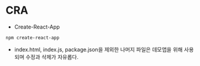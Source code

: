 # CRA

- Create-React-App

```
npm create-react-app
```

- index.html, index.js, package.json을 제외한 나머지 파일은 데모앱을 위해 사용되며 수정과 삭제가 자유롭다.
